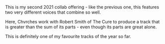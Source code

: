 This is my second 2021 collab offering - like the previous one, this features two very different voices that combine so well.

Here, Chvrches work with Robert Smith of The Cure to produce a track that is greater than the sum of its parts - even though its parts are great alone. 

This is definitely one of my favourite tracks of the year so far.
